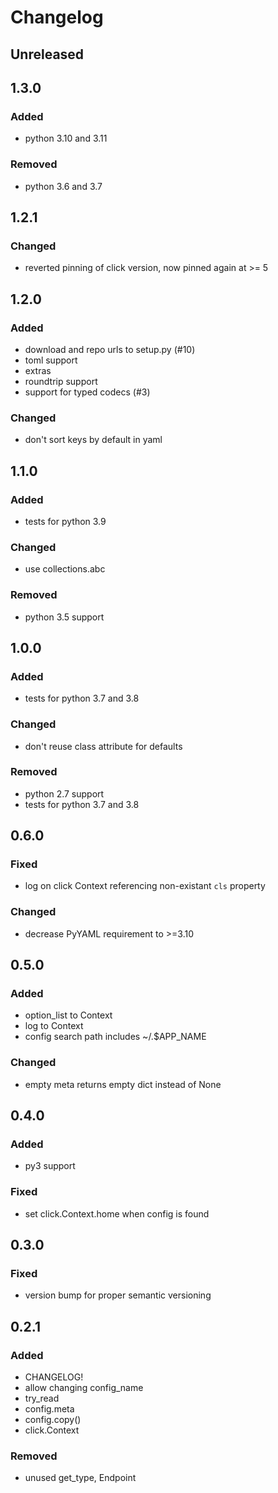 # Changelog


## Unreleased


## 1.3.0
### Added
- python 3.10 and 3.11
### Removed
- python 3.6 and 3.7


## 1.2.1
### Changed
- reverted pinning of click version, now pinned again at >= 5


## 1.2.0
### Added
- download and repo urls to setup.py (#10)
- toml support
- extras
- roundtrip support
- support for typed codecs (#3)
### Changed
- don't sort keys by default in yaml


## 1.1.0
### Added
- tests for python 3.9
### Changed
- use collections.abc
### Removed
- python 3.5 support


## 1.0.0
### Added
- tests for python 3.7 and 3.8
### Changed
- don't reuse class attribute for defaults
### Removed
- python 2.7 support
- tests for python 3.7 and 3.8


## 0.6.0
### Fixed
- log on click Context referencing non-existant `cls` property
### Changed
- decrease PyYAML requirement to >=3.10


## 0.5.0
### Added
- option_list to Context
- log to Context
- config search path includes ~/.$APP_NAME
### Changed
- empty meta returns empty dict instead of None


## 0.4.0
### Added
- py3 support
### Fixed
- set click.Context.home when config is found


## 0.3.0
### Fixed
- version bump for proper semantic versioning


## 0.2.1
### Added
- CHANGELOG!
- allow changing config_name
- try_read
- config.meta
- config.copy()
- click.Context
### Removed
- unused get_type, Endpoint